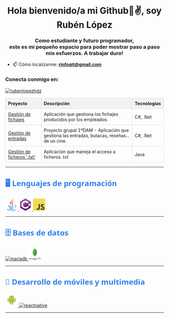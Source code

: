 <h1 align="center">Hola bienvenido/a mi Github👋✌️, soy Rubén López</h1>
<h3 align="center">Como estudiante y futuro programador, <br> este es mi pequeño espacio para poder mostrar paso a paso mis esfuerzos. A trabajar duro!</h3>

- 📫 Cómo localizarme: **rinfogit@gmail.com**

<h3 align="left">Conecta conmigo en:</h3>
<p align="left">
<a href="https://linkedin.com/in/rubenlopezhdz" target="blank"><img align="center" src="https://raw.githubusercontent.com/rahuldkjain/github-profile-readme-generator/master/src/images/icons/Social/linked-in-alt.svg" alt="rubenlopezhdz" height="30" width="40" /></a>
</p>

<table style="width:100%; border-collapse: collapse;">
  <thead>
    <tr style="background-color: #f2f2f2;">
      <th style="border: 1px solid #dddddd; text-align: left; padding: 8px;">Proyecto</th>
      <th style="border: 1px solid #dddddd; text-align: left; padding: 8px;">Descripción</th>
      <th style="border: 1px solid #dddddd; text-align: left; padding: 8px;">Tecnologías</th>
    </tr>
  </thead>
  <tbody>
    <tr>
      <td style="border: 1px solid #dddddd; padding: 8px;"> <a href="https://github.com/rubenlopezhdz/gestion-de-fichajes"> Gestión de fichajes </a> </td>
      <td style="border: 1px solid #dddddd; padding: 8px;">Aplicación que gestiona los fichajes producidos por los empleados.</td>
      <td style="border: 1px solid #dddddd; padding: 8px;">C#, .Net</td>
    </tr>
    <tr>
      <td style="border: 1px solid #dddddd; padding: 8px;"> <a href="https://github.com/rubenlopezhdz/green-space-films"> Gestión de entradas </a> </td>
      <td style="border: 1px solid #dddddd; padding: 8px;"> Proyecto grupal 1ºDAM - Aplicación que gestiona las entradas, butacas, reseñas... de un cine.</td>
      <td style="border: 1px solid #dddddd; padding: 8px;">C#, .Net</td>
    </tr>
    <tr>
      <td style="border: 1px solid #dddddd; padding: 8px;"> <a href="https://github.com/rubenlopezhdz/green-space-films"> Gestión de ficheros '.txt' </a> </td>
      <td style="border: 1px solid #dddddd; padding: 8px;"> Aplicación que maneja el acceso a ficheros .txt</td>
      <td style="border: 1px solid #dddddd; padding: 8px;"> Java </td>
    </tr>
  </tbody>
</table>


<hr>
<h3 align="left" style="color:#2F80ED; font-family: 'Segoe UI', Tahoma, Geneva, Verdana, sans-serif; font-size:24px; font-weight:bold;">🖥️ Lenguajes de programación</h3>
<p align="left">
  <a href="https://www.java.com" target="_blank" rel="noreferrer">
    <img src="https://raw.githubusercontent.com/devicons/devicon/master/icons/java/java-original.svg" alt="java" width="40" height="40"/>
  </a>
  <a href="https://www.w3schools.com/cs/" target="_blank" rel="noreferrer">
    <img src="https://raw.githubusercontent.com/devicons/devicon/master/icons/csharp/csharp-original.svg" alt="csharp" width="40" height="40"/>
  </a>
  <a href="https://developer.mozilla.org/en-US/docs/Web/JavaScript" target="_blank" rel="noreferrer">
    <img src="https://raw.githubusercontent.com/devicons/devicon/master/icons/javascript/javascript-original.svg" alt="javascript" width="40" height="40"/>
  </a>
</p>

<hr>
<h3 align="left" style="color:#2F80ED; font-family: 'Segoe UI', Tahoma, Geneva, Verdana, sans-serif; font-size:24px; font-weight:bold;">🗄️ Bases de datos</h3>
<p align="left">
  <a href="https://mariadb.org/" target="_blank" rel="noreferrer">
    <img src="https://www.vectorlogo.zone/logos/mariadb/mariadb-icon.svg" alt="mariadb" width="40" height="40"/>
  </a>
  <a href="https://www.mongodb.com/" target="_blank" rel="noreferrer">
    <img src="https://raw.githubusercontent.com/devicons/devicon/master/icons/mongodb/mongodb-original-wordmark.svg" alt="mongodb" width="40" height="40"/>
  </a>
</p>

<hr>
<h3 align="left" style="color:#2F80ED; font-family: 'Segoe UI', Tahoma, Geneva, Verdana, sans-serif; font-size:24px; font-weight:bold;">📱 Desarrollo de móviles y multimedia</h3>
<p align="left">
  <a href="https://developer.android.com" target="_blank" rel="noreferrer">
    <img src="https://raw.githubusercontent.com/devicons/devicon/master/icons/android/android-original-wordmark.svg" alt="android" width="40" height="40"/>
  </a>
  <a href="https://reactnative.dev/" target="_blank" rel="noreferrer">
    <img src="https://reactnative.dev/img/header_logo.svg" alt="reactnative" width="40" height="40"/>
  </a>
</p>

<hr>
